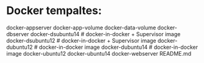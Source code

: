 Docker tempaltes:
=================


docker-appserver
docker-app-volume
docker-data-volume
docker-dbserver
docker-dsubuntu14		# docker-in-docker + Supervisor image
docker-dsubuntu12		# docker-in-docker + Supervisor image
docker-dubuntu12		# docker-in-docker image
docker-dubuntu14		# docker-in-docker image
docker-ubuntu12
docker-ubuntu14
docker-webserver
README.md
